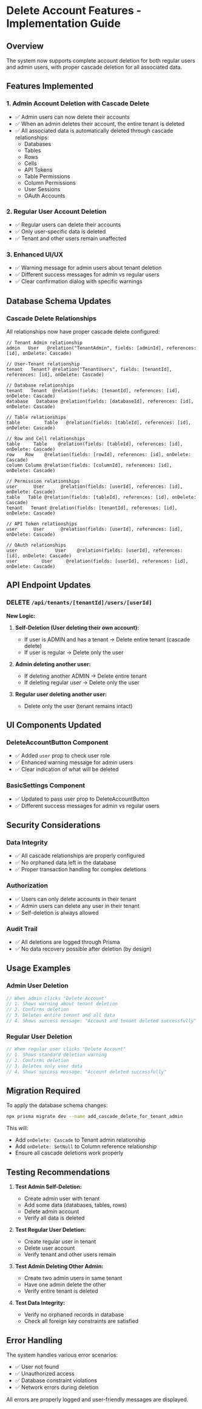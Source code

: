 <!-- @format -->

# Delete Account Features - Implementation Guide

## Overview

The system now supports complete account deletion for both regular users and
admin users, with proper cascade deletion for all associated data.

## Features Implemented

### 1. **Admin Account Deletion with Cascade Delete**

- ✅ Admin users can now delete their accounts
- ✅ When an admin deletes their account, the entire tenant is deleted
- ✅ All associated data is automatically deleted through cascade relationships:
  - Databases
  - Tables
  - Rows
  - Cells
  - API Tokens
  - Table Permissions
  - Column Permissions
  - User Sessions
  - OAuth Accounts

### 2. **Regular User Account Deletion**

- ✅ Regular users can delete their accounts
- ✅ Only user-specific data is deleted
- ✅ Tenant and other users remain unaffected

### 3. **Enhanced UI/UX**

- ✅ Warning message for admin users about tenant deletion
- ✅ Different success messages for admin vs regular users
- ✅ Clear confirmation dialog with specific warnings

## Database Schema Updates

### Cascade Delete Relationships

All relationships now have proper cascade delete configured:

```prisma
// Tenant Admin relationship
admin   User   @relation("TenantAdmin", fields: [adminId], references: [id], onDelete: Cascade)

// User-Tenant relationship
tenant   Tenant? @relation("TenantUsers", fields: [tenantId], references: [id], onDelete: Cascade)

// Database relationships
tenant   Tenant  @relation(fields: [tenantId], references: [id], onDelete: Cascade)
database   Database @relation(fields: [databaseId], references: [id], onDelete: Cascade)

// Table relationships
table         Table   @relation(fields: [tableId], references: [id], onDelete: Cascade)

// Row and Cell relationships
table     Table    @relation(fields: [tableId], references: [id], onDelete: Cascade)
row    Row    @relation(fields: [rowId], references: [id], onDelete: Cascade)
column Column @relation(fields: [columnId], references: [id], onDelete: Cascade)

// Permission relationships
user      User      @relation(fields: [userId], references: [id], onDelete: Cascade)
table   Table @relation(fields: [tableId], references: [id], onDelete: Cascade)
tenant   Tenant @relation(fields: [tenantId], references: [id], onDelete: Cascade)

// API Token relationships
user      User      @relation(fields: [userId], references: [id], onDelete: Cascade)

// OAuth relationships
user              User    @relation(fields: [userId], references: [id], onDelete: Cascade)
user         User     @relation(fields: [userId], references: [id], onDelete: Cascade)
```

## API Endpoint Updates

### DELETE `/api/tenants/[tenantId]/users/[userId]`

**New Logic:**

1. **Self-Deletion (User deleting their own account):**

   - If user is ADMIN and has a tenant → Delete entire tenant (cascade delete)
   - If user is regular → Delete only the user

2. **Admin deleting another user:**

   - If deleting another ADMIN → Delete entire tenant
   - If deleting regular user → Delete only the user

3. **Regular user deleting another user:**
   - Delete only the user (tenant remains intact)

## UI Components Updated

### DeleteAccountButton Component

- ✅ Added `user` prop to check user role
- ✅ Enhanced warning message for admin users
- ✅ Clear indication of what will be deleted

### BasicSettings Component

- ✅ Updated to pass user prop to DeleteAccountButton
- ✅ Different success messages for admin vs regular users

## Security Considerations

### Data Integrity

- ✅ All cascade relationships are properly configured
- ✅ No orphaned data left in the database
- ✅ Proper transaction handling for complex deletions

### Authorization

- ✅ Users can only delete accounts in their tenant
- ✅ Admin users can delete any user in their tenant
- ✅ Self-deletion is always allowed

### Audit Trail

- ✅ All deletions are logged through Prisma
- ✅ No data recovery possible after deletion (by design)

## Usage Examples

### Admin User Deletion

```typescript
// When admin clicks "Delete Account"
// 1. Shows warning about tenant deletion
// 2. Confirms deletion
// 3. Deletes entire tenant and all data
// 4. Shows success message: "Account and tenant deleted successfully"
```

### Regular User Deletion

```typescript
// When regular user clicks "Delete Account"
// 1. Shows standard deletion warning
// 2. Confirms deletion
// 3. Deletes only user data
// 4. Shows success message: "Account deleted successfully"
```

## Migration Required

To apply the database schema changes:

```bash
npx prisma migrate dev --name add_cascade_delete_for_tenant_admin
```

This will:

- Add `onDelete: Cascade` to Tenant admin relationship
- Add `onDelete: SetNull` to Column reference relationship
- Ensure all cascade deletions work properly

## Testing Recommendations

1. **Test Admin Self-Deletion:**

   - Create admin user with tenant
   - Add some data (databases, tables, rows)
   - Delete admin account
   - Verify all data is deleted

2. **Test Regular User Deletion:**

   - Create regular user in tenant
   - Delete user account
   - Verify tenant and other users remain

3. **Test Admin Deleting Other Admin:**

   - Create two admin users in same tenant
   - Have one admin delete the other
   - Verify entire tenant is deleted

4. **Test Data Integrity:**
   - Verify no orphaned records in database
   - Check all foreign key constraints are satisfied

## Error Handling

The system handles various error scenarios:

- ✅ User not found
- ✅ Unauthorized access
- ✅ Database constraint violations
- ✅ Network errors during deletion

All errors are properly logged and user-friendly messages are displayed.
